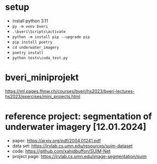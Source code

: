 # setup
- install python 3.11
- `py -m venv bveri`
- `.\bveri\Scripts\activate`
- `python -m install pip --upgrade pip`
- `pip install poetry`
- `cd underwater_imagery`
- `poetry install`
- `python tests\cuda_test.py`

# bveri_miniprojekt
https://ml.pages.fhnw.ch/courses/bveri/hs2023/bveri-lectures-hs2023/exercises/mini_projects.html

# reference project: segmentation of underwater imagery [12.01.2024]
- paper: https://arxiv.org/pdf/2004.01241.pdf
- data set: https://irvlab.cs.umn.edu/resources/suim-dataset
- code: https://github.com/xahidbuffon/SUIM-Net
- project page: https://irvlab.cs.umn.edu/image-segmentation/suim
